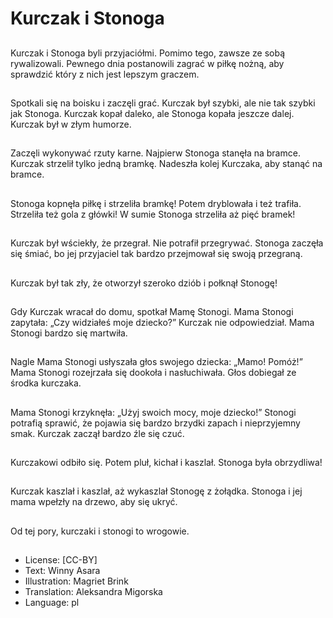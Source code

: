 # Kurczak i Stonoga

##
Kurczak i Stonoga byli przyjaciółmi. Pomimo tego, zawsze ze sobą rywalizowali. Pewnego dnia postanowili zagrać w piłkę nożną, aby sprawdzić który z nich jest lepszym graczem.

##
Spotkali się na boisku i zaczęli grać. Kurczak był szybki, ale nie tak szybki jak Stonoga. Kurczak kopał daleko, ale Stonoga kopała jeszcze dalej. Kurczak był w złym humorze.

##
Zaczęli wykonywać rzuty karne. Najpierw Stonoga stanęła na bramce. Kurczak strzelił tylko jedną bramkę. Nadeszła kolej Kurczaka, aby stanąć na bramce.

##
Stonoga kopnęła piłkę i strzeliła bramkę! Potem dryblowała i też trafiła. Strzeliła też gola z główki! W sumie Stonoga strzeliła aż pięć bramek!

##
Kurczak był wściekły, że przegrał. Nie potrafił przegrywać. Stonoga zaczęła się śmiać, bo jej przyjaciel tak bardzo przejmował się swoją przegraną.

##
Kurczak był tak zły, że otworzył szeroko dziób i połknął Stonogę!

##
Gdy Kurczak wracał do domu, spotkał Mamę Stonogi. Mama Stonogi zapytała: „Czy widziałeś moje dziecko?” Kurczak nie odpowiedział. Mama Stonogi bardzo się martwiła.

##
Nagle Mama Stonogi usłyszała głos swojego dziecka: „Mamo! Pomóż!” Mama Stonogi rozejrzała się dookoła i nasłuchiwała. Głos dobiegał ze środka kurczaka.

##
Mama Stonogi krzyknęła: „Użyj swoich mocy, moje dziecko!” Stonogi potrafią sprawić, że pojawia się bardzo brzydki zapach i nieprzyjemny smak. Kurczak zaczął bardzo źle się czuć.

##
Kurczakowi odbiło się. Potem pluł, kichał i kaszlał. Stonoga była obrzydliwa!

##
Kurczak kaszlał i kaszlał, aż wykaszlał Stonogę z żołądka. Stonoga i jej mama wpełzły na drzewo, aby się ukryć.

##
Od tej pory, kurczaki i stonogi to wrogowie.

##
* License: [CC-BY]
* Text: Winny Asara
* Illustration: Magriet Brink
* Translation: Aleksandra Migorska
* Language: pl
